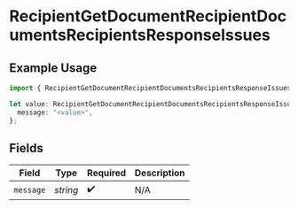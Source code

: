 # RecipientGetDocumentRecipientDocumentsRecipientsResponseIssues

## Example Usage

```typescript
import { RecipientGetDocumentRecipientDocumentsRecipientsResponseIssues } from "@documenso/sdk-typescript/models/errors";

let value: RecipientGetDocumentRecipientDocumentsRecipientsResponseIssues = {
  message: "<value>",
};
```

## Fields

| Field              | Type               | Required           | Description        |
| ------------------ | ------------------ | ------------------ | ------------------ |
| `message`          | *string*           | :heavy_check_mark: | N/A                |
